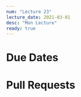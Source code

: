 ```yaml
---
num: "Lecture 23"
lecture_date: 2021-03-01
desc: "Mon Lecture"
ready: true
---
```


# Due Dates

# Pull Requests

